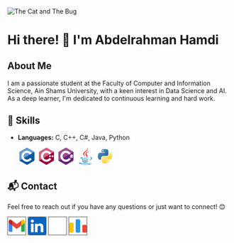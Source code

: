 <img align="center" alt="The Cat and The Bug" height="350" width="1000" src="https://media.giphy.com/media/qgQUggAC3Pfv687qPC/giphy.gif" />

# Hi there! 👋 I'm Abdelrahman Hamdi

## About Me

I am a passionate student at the Faculty of Computer and Information Science, Ain Shams University, with a keen interest in Data Science and AI. As a deep learner, I'm dedicated to continuous learning and hard work.

## 🔧 Skills

- **Languages:** C, C++, C#, Java, Python
  <p align="left">
    <img src="icons/c.svg" alt="c" width="40" height="40"/>
    <img src="icons/cplusplus.svg" alt="cplusplus" width="40" height="40"/>
    <img src="icons/csharp.svg" alt="csharp" width="40" height="40"/>
    <img src="icons/java.svg" alt="java" width="40" height="40"/>
    <img src="icons/python.svg" alt="python" width="40" height="40"/>
  </p>

## 📬 Contact

Feel free to reach out if you have any questions or just want to connect! 😊

<p align="left">
  <a href="mailto:ahamdi1582636@gmail.com"><img height="40" width="40" alt="Mail" src="icons\gmail.png" style="border: 1px solid #555"></a>
  <a href="https://www.linkedin.com/in/abdo-hamdi"><img height="40" width="40" alt="LinkedIn" src="icons\linkedin.png" style="border: 1px solid #555"></a>
  <a href="https://twitter.com/AbdoHamdi404"><img height="40" width="40" alt="X twitter" src="icons\x.png" style="border: 1px solid #555"></a>
  <a href="https://codeforces.com/profile/Abdo_Hamdi"><img height="40" width="40" alt="Codeforces" src="icons\codeforces.png" style="border: 1px solid #555"></a>
</p>
